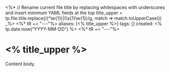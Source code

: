 <%* 
// Rename current file title by replacing whitespaces with underscores and insert minimum YAML fields at the top
title_upper = tp.file.title.replace(/(^\w{1})|(\s{1}\w{1})/g, match => match.toUpperCase()) _%>
<%*  tR += "---"%>
aliases: [<% title_upper %>]
tags: []
created: <% tp.date.now("YYYY-MM-DD") %>
<%*  tR += "---"%>



# <% title_upper %>


Content body.




